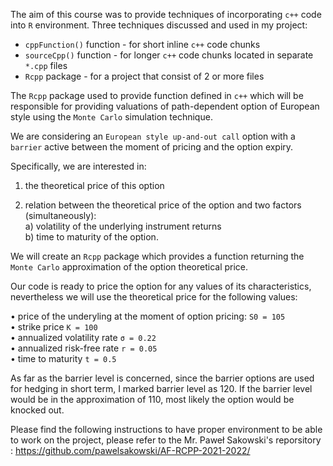 The aim of this course was to provide techniques of incorporating ``c++`` code into ``R`` environment. Three techniques discussed and used in my project:

* ``cppFunction()`` function - for short inline ``c++`` code chunks
* ``sourceCpp()`` function - for longer ``c++`` code chunks located in separate ``*.cpp`` files
* ``Rcpp`` package - for a project that consist of 2 or more files 

The ``Rcpp`` package used to provide function defined in ``c++`` which will be responsible for providing valuations of path-dependent option of European style using the ``Monte Carlo`` simulation technique.



We are considering an ``European style up-and-out call`` option with a ``barrier`` active between the moment of pricing and the option expiry.

Specifically, we are interested in:

1. the theoretical price of this option

2. relation between the theoretical price of the option and two factors (simultaneously):\
a) volatility of the underlying instrument returns\
b) time to maturity of the option.


We will create an ``Rcpp`` package which provides a function returning the ``Monte Carlo`` approximation of the option theoretical price.

Our code is ready to price the option for any values of its characteristics, nevertheless we will use the theoretical price for the following values:

• price of the underyling at the moment of option pricing: ``S0 = 105``\
• strike price ``K = 100``\
• annualized volatility rate ``σ = 0.22``\
• annualized risk-free rate ``r = 0.05``\
• time to maturity ``t = 0.5``

As far as the barrier level is concerned, since the barrier options are used for hedging in short term, I marked barrier level as 120. If the barrier level would be in the approximation of 110, most likely the option would be knocked out.



Please find the following instructions to have proper environment to be able to work on the project, please refer to the Mr. Paweł Sakowski's reporsitory :
https://github.com/pawelsakowski/AF-RCPP-2021-2022/


